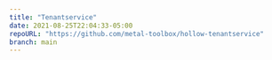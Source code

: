 ```yaml
---
title: "Tenantservice"
date: 2021-08-25T22:04:33-05:00
repoURL: "https://github.com/metal-toolbox/hollow-tenantservice"
branch: main
---
```


